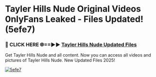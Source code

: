 # Tayler Hills Nude Original Videos 0nlyFans Leaked - Files Updated! (5efe7)

<h3>🔴 CLICK HERE 🌐==►► <a href="https://tinyurl.com/52m3yx9h" rel="nofollow">Tayler Hills Nude Updated Files</a></h3>

Get Tayler Hills Nude and all content. Now you can access all videos and pictures of Tayler Hills Nude. New Updated Files 2025!

[![5efe7](https://i.imgur.com/TnHtlc8.gif)](https://tinyurl.com/52m3yx9h)
